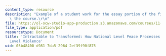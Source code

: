 ```yaml
---
content_type: resource
description: "Example of a student work for the essay portion of the final exam of\
  \ the course.\r\n"
file: https://ol-ocw-studio-app-production.s3.amazonaws.com/courses/11-947-urbanization-and-development-spring-2009/05b48400d9817da529642ef39f90f875_MIT11_947s09_sw02.pdf
file_type: application/pdf
resourcetype: Document
title: 'Intractable to Transformed: How National Level Peace Processes Shape Urban
  Level Violence'
uid: 05b48400-d981-7da5-2964-2ef39f90f875
---
```

